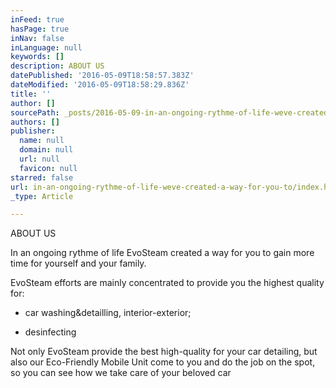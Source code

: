 ```yaml
---
inFeed: true
hasPage: true
inNav: false
inLanguage: null
keywords: []
description: ABOUT US
datePublished: '2016-05-09T18:58:57.383Z'
dateModified: '2016-05-09T18:58:29.836Z'
title: ''
author: []
sourcePath: _posts/2016-05-09-in-an-ongoing-rythme-of-life-weve-created-a-way-for-you-to.md
authors: []
publisher:
  name: null
  domain: null
  url: null
  favicon: null
starred: false
url: in-an-ongoing-rythme-of-life-weve-created-a-way-for-you-to/index.html
_type: Article

---
```

ABOUT US

In an ongoing rythme of life EvoSteam created a way for you to gain more time for yourself and your family. 

EvoSteam efforts are mainly concentrated to provide you the highest quality for:

- car washing&detailling, interior-exterior;

- desinfecting

Not only EvoSteam provide the best high-quality for your car detailing, but also our Eco-Friendly Mobile Unit come to you and do the job on the spot, so you can see how we take care of your beloved car